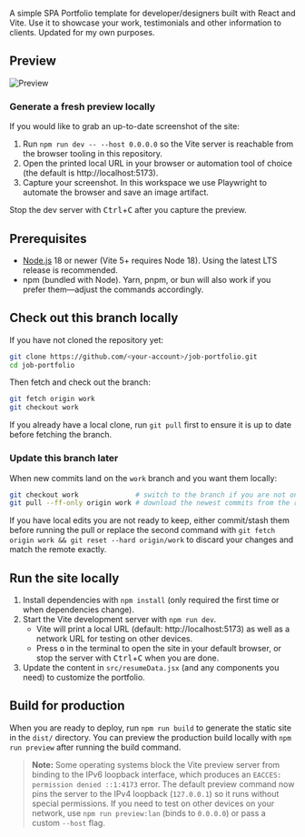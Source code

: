 A simple SPA Portfolio template for developer/designers built with React and Vite. Use it to showcase your work, testimonials and other information to clients. Updated for my own purposes.

## Preview
![Preview](https://matthewdbaldwin.com/images/preview.jpg)

### Generate a fresh preview locally
If you would like to grab an up-to-date screenshot of the site:

1. Run `npm run dev -- --host 0.0.0.0` so the Vite server is reachable from the browser tooling in this repository.
2. Open the printed local URL in your browser or automation tool of choice (the default is http://localhost:5173).
3. Capture your screenshot. In this workspace we use Playwright to automate the browser and save an image artifact.

Stop the dev server with <kbd>Ctrl</kbd>+<kbd>C</kbd> after you capture the preview.

## Prerequisites
- [Node.js](https://nodejs.org/) 18 or newer (Vite 5+ requires Node 18). Using the latest LTS release is recommended.
- npm (bundled with Node). Yarn, pnpm, or bun will also work if you prefer them—adjust the commands accordingly.

## Check out this branch locally

If you have not cloned the repository yet:

```bash
git clone https://github.com/<your-account>/job-portfolio.git
cd job-portfolio
```

Then fetch and check out the branch:

```bash
git fetch origin work
git checkout work
```

If you already have a local clone, run `git pull` first to ensure it is up to date before fetching the branch.

### Update this branch later

When new commits land on the `work` branch and you want them locally:

```bash
git checkout work              # switch to the branch if you are not on it already
git pull --ff-only origin work # download the newest commits from the remote
```

If you have local edits you are not ready to keep, either commit/stash them before running the pull or replace the second command with `git fetch origin work && git reset --hard origin/work` to discard your changes and match the remote exactly.

## Run the site locally
1. Install dependencies with `npm install` (only required the first time or when dependencies change).
2. Start the Vite development server with `npm run dev`.
   * Vite will print a local URL (default: http://localhost:5173) as well as a network URL for testing on other devices.
   * Press <kbd>o</kbd> in the terminal to open the site in your default browser, or stop the server with <kbd>Ctrl</kbd>+<kbd>C</kbd> when you are done.
3. Update the content in `src/resumeData.jsx` (and any components you need) to customize the portfolio.

## Build for production
When you are ready to deploy, run `npm run build` to generate the static site in the `dist/` directory. You can preview the production build locally with `npm run preview` after running the build command.

> **Note:** Some operating systems block the Vite preview server from binding to the IPv6 loopback interface, which produces an `EACCES: permission denied ::1:4173` error. The default preview command now pins the server to the IPv4 loopback (`127.0.0.1`) so it runs without special permissions. If you need to test on other devices on your network, use `npm run preview:lan` (binds to `0.0.0.0`) or pass a custom `--host` flag.


